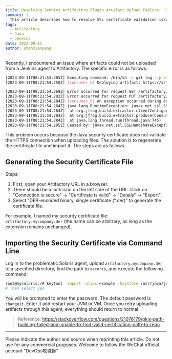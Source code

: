 ```yaml
---
title: Resolving Jenkins Artifactory Plugin Artifact Upload Failure: "unable to find valid certification path to requested target"
summary: |
  This article describes how to resolve SSL certificate validation issues when uploading artifacts from a Jenkins agent to Artifactory, including generating a security certificate file and importing it into Java's cacerts.
tags:
  - Artifactory
  - Java
  - Jenkins
date: 2023-09-11
author: shenxianpeng
---
```


Recently, I encountered an issue where artifacts could not be uploaded from a Jenkins agent to Artifactory. The specific error is as follows:


```bash
[2023-09-11T08:21:53.385Z] Executing command: /bin/sh -c git log --pretty=format:%s -1
[2023-09-11T08:21:54.250Z] [consumer_0] Deploying artifact: https://artifactory.mycompany.com/artifactory/generic-int-den/my-project/hotfix/1.2.0.HF5/3/pj120_bin_opt_SunOS_3792bcf.tar.Z

[2023-09-11T08:21:54.269Z] Error occurred for request GET /artifactory/api/system/version HTTP/1.1: sun.security.validator.ValidatorException: PKIX path building failed: sun.security.provider.certpath.SunCertPathBuilderException: unable to find valid certification path to requested target.
[2023-09-11T08:21:54.282Z] Error occurred for request PUT /artifactory/generic-int-den/my-project/hotfix/1.2.0.HF5/3/pj120_bin_opt_SunOS_3792bcf.tar.Z;build.timestamp=1694418199972;build.name=hotfix%2F1.2.0.HF5;build.number=3 HTTP/1.1: sun.security.validator.ValidatorException: PKIX path building failed: sun.security.provider.certpath.SunCertPathBuilderException: unable to find valid certification path to requested target.
[2023-09-11T08:21:54.284Z] [consumer_0] An exception occurred during execution:
[2023-09-11T08:21:54.284Z] java.lang.RuntimeException: javax.net.ssl.SSLHandshakeException: sun.security.validator.ValidatorException: PKIX path building failed: sun.security.provider.certpath.SunCertPathBuilderException: unable to find valid certification path to requested target
[2023-09-11T08:21:54.284Z] 	at org.jfrog.build.extractor.clientConfiguration.util.spec.SpecDeploymentConsumer.consumerRun(SpecDeploymentConsumer.java:44)
[2023-09-11T08:21:54.284Z] 	at org.jfrog.build.extractor.producerConsumer.ConsumerRunnableBase.run(ConsumerRunnableBase.java:11)
[2023-09-11T08:21:54.284Z] 	at java.lang.Thread.run(Thread.java:745)
[2023-09-11T08:21:54.285Z] Caused by: javax.net.ssl.SSLHandshakeException: sun.security.validator.ValidatorException: PKIX path building failed: sun.security.provider.certpath.SunCertPathBuilderException: unable to find valid certification path to requested target
```

This problem occurs because the Java security certificate does not validate the HTTPS connection when uploading files.  The solution is to regenerate the certificate file and import it. The steps are as follows.

## Generating the Security Certificate File

Steps:

1. First, open your Artifactory URL in a browser.
2. There should be a lock icon on the left side of the URL. Click on "Connection is secure" -> "Certificate is valid" -> "Details" -> "Export".
3. Select "DER-encoded binary, single certificate (*.der)" to generate the certificate file.

For example, I named my security certificate file: `artifactory.mycompany.der` (the name can be arbitrary, as long as the extension remains unchanged).

## Importing the Security Certificate via Command Line

Log in to the problematic Solaris agent, upload `artifactory.mycompany.der` to a specified directory, find the path to `cacerts`, and execute the following command:

```bash
root@mysolaris:/# keytool -import -alias example -keystore /usr/java/jre/lib/security/cacerts -file /tmp/artifactory.mycompany.der
# Then select yes
```

You will be prompted to enter the password. The default password is `changeit`. Enter it and restart your JVM or VM.  Once you retry uploading artifacts through this agent, everything should return to normal.

> Reference: https://stackoverflow.com/questions/21076179/pkix-path-building-failed-and-unable-to-find-valid-certification-path-to-requ
---

Please indicate the author and source when reprinting this article.  Do not use for any commercial purposes.  Welcome to follow the WeChat official account "DevOps攻城狮"